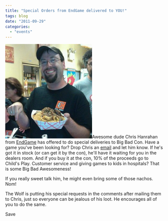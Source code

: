 ```yaml
---
title: "Special Orders from EndGame delivered to YOU!"
tags: blog
date: "2011-09-29"
categories: 
  - "events"
---
```


[![](/images/311196_10150320086529765_648984764_7833349_816928819_n-276x300.jpg "Chris Hanrahan")](http://www.bigbadcon.com/wp-content/uploads/2011/09/311196_10150320086529765_648984764_7833349_816928819_n.jpg)Awesome dude Chris Hanrahan from [EndGame](http://www.endgameoakland.com/) has offered to do special deliveries to Big Bad Con. Have a game you've been looking for? Drop Chris an [email](mailto:chris@endgameoakland.com) and let him know. If he's got it in stock (or can get it by the con), he'll have it waiting for you in the dealers room. And if you buy it at the con, 10% of the proceeds go to Child's Play. Customer service and giving games to kids in hospitals? That is some Big Bad Awesomeness!

If you really sweet talk him, he might even bring some of those nachos. Nom!

The Wolf is putting his special requests in the comments after mailing them to Chris, just so everyone can be jealous of his loot. He encourages all of you to do the same.

Save

